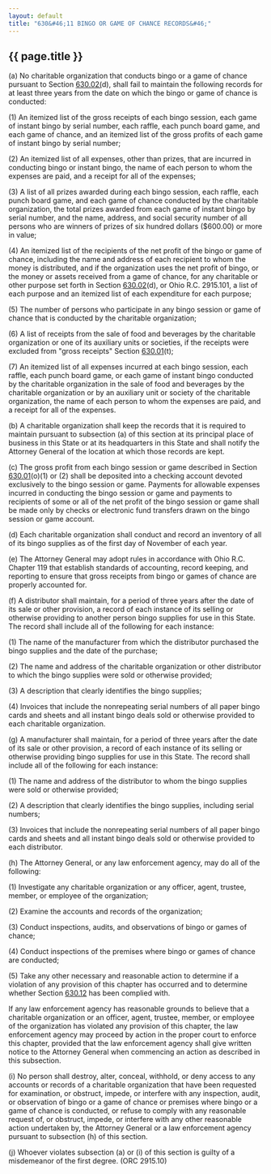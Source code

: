 ```yaml
---
layout: default 
title: "630&#46;11 BINGO OR GAME OF CHANCE RECORDS&#46;"
---
```


{{ page.title }}
----------------

​(a) No charitable organization that conducts bingo or a game of chance
pursuant to Section [630.02(](2f007661.html)d), shall fail to maintain
the following records for at least three years from the date on which
the bingo or game of chance is conducted:

​(1) An itemized list of the gross receipts of each bingo session, each
game of instant bingo by serial number, each raffle, each punch board
game, and each game of chance, and an itemized list of the gross profits
of each game of instant bingo by serial number;

​(2) An itemized list of all expenses, other than prizes, that are
incurred in conducting bingo or instant bingo, the name of each person
to whom the expenses are paid, and a receipt for all of the expenses;

​(3) A list of all prizes awarded during each bingo session, each
raffle, each punch board game, and each game of chance conducted by the
charitable organization, the total prizes awarded from each game of
instant bingo by serial number, and the name, address, and social
security number of all persons who are winners of prizes of six hundred
dollars (\$600.00) or more in value;

​(4) An itemized list of the recipients of the net profit of the bingo
or game of chance, including the name and address of each recipient to
whom the money is distributed, and if the organization uses the net
profit of bingo, or the money or assets received from a game of chance,
for any charitable or other purpose set forth in Section
[630.02](2e6c03fb.html)(d), or Ohio R.C. 2915.101, a list of each
purpose and an itemized list of each expenditure for each purpose;

​(5) The number of persons who participate in any bingo session or game
of chance that is conducted by the charitable organization;

​(6) A list of receipts from the sale of food and beverages by the
charitable organization or one of its auxiliary units or societies, if
the receipts were excluded from "gross receipts" Section
[630.01](2e6c03fb.html)(t);

​(7) An itemized list of all expenses incurred at each bingo session,
each raffle, each punch board game, or each game of instant bingo
conducted by the charitable organization in the sale of food and
beverages by the charitable organization or by an auxiliary unit or
society of the charitable organization, the name of each person to whom
the expenses are paid, and a receipt for all of the expenses.

​(b) A charitable organization shall keep the records that it is
required to maintain pursuant to subsection (a) of this section at its
principal place of business in this State or at its headquarters in this
State and shall notify the Attorney General of the location at which
those records are kept.

​(c) The gross profit from each bingo session or game described in
Section [630.01](2e6c03fb.html)(o)(1) or (2) shall be deposited into a
checking account devoted exclusively to the bingo session or game.
Payments for allowable expenses incurred in conducting the bingo session
or game and payments to recipients of some or all of the net profit of
the bingo session or game shall be made only by checks or electronic
fund transfers drawn on the bingo session or game account.

​(d) Each charitable organization shall conduct and record an inventory
of all of its bingo supplies as of the first day of November of each
year.

​(e) The Attorney General may adopt rules in accordance with Ohio R.C.
Chapter 119 that establish standards of accounting, record keeping, and
reporting to ensure that gross receipts from bingo or games of chance
are properly accounted for.

​(f) A distributor shall maintain, for a period of three years after the
date of its sale or other provision, a record of each instance of its
selling or otherwise providing to another person bingo supplies for use
in this State. The record shall include all of the following for each
instance:

​(1) The name of the manufacturer from which the distributor purchased
the bingo supplies and the date of the purchase;

​(2) The name and address of the charitable organization or other
distributor to which the bingo supplies were sold or otherwise provided;

​(3) A description that clearly identifies the bingo supplies;

​(4) Invoices that include the nonrepeating serial numbers of all paper
bingo cards and sheets and all instant bingo deals sold or otherwise
provided to each charitable organization.

​(g) A manufacturer shall maintain, for a period of three years after
the date of its sale or other provision, a record of each instance of
its selling or otherwise providing bingo supplies for use in this State.
The record shall include all of the following for each instance:

​(1) The name and address of the distributor to whom the bingo supplies
were sold or otherwise provided;

​(2) A description that clearly identifies the bingo supplies, including
serial numbers;

​(3) Invoices that include the nonrepeating serial numbers of all paper
bingo cards and sheets and all instant bingo deals sold or otherwise
provided to each distributor.

​(h) The Attorney General, or any law enforcement agency, may do all of
the following:

​(1) Investigate any charitable organization or any officer, agent,
trustee, member, or employee of the organization;

​(2) Examine the accounts and records of the organization;

​(3) Conduct inspections, audits, and observations of bingo or games of
chance;

​(4) Conduct inspections of the premises where bingo or games of chance
are conducted;

​(5) Take any other necessary and reasonable action to determine if a
violation of any provision of this chapter has occurred and to determine
whether Section [630.12](2fce99f8.html) has been complied with.

If any law enforcement agency has reasonable grounds to believe that a
charitable organization or an officer, agent, trustee, member, or
employee of the organization has violated any provision of this chapter,
the law enforcement agency may proceed by action in the proper court to
enforce this chapter, provided that the law enforcement agency shall
give written notice to the Attorney General when commencing an action as
described in this subsection.

​(i) No person shall destroy, alter, conceal, withhold, or deny access
to any accounts or records of a charitable organization that have been
requested for examination, or obstruct, impede, or interfere with any
inspection, audit, or observation of bingo or a game of chance or
premises where bingo or a game of chance is conducted, or refuse to
comply with any reasonable request of, or obstruct, impede, or interfere
with any other reasonable action undertaken by, the Attorney General or
a law enforcement agency pursuant to subsection (h) of this section.

​(j) Whoever violates subsection (a) or (i) of this section is guilty of
a misdemeanor of the first degree. (ORC 2915.10)
